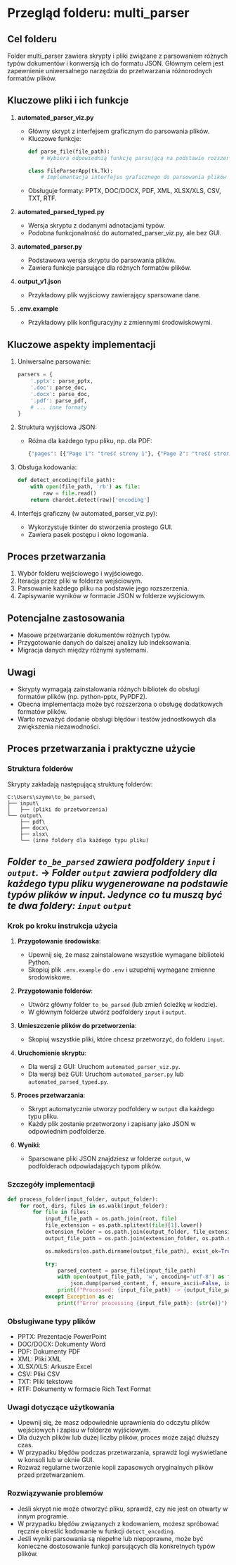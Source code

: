 # Przegląd folderu: multi_parser

## Cel folderu
Folder multi_parser zawiera skrypty i pliki związane z parsowaniem różnych typów dokumentów i konwersją ich do formatu JSON. Głównym celem jest zapewnienie uniwersalnego narzędzia do przetwarzania różnorodnych formatów plików.

## Kluczowe pliki i ich funkcje

1. **automated_parser_viz.py**
   - Główny skrypt z interfejsem graficznym do parsowania plików.
   - Kluczowe funkcje:
     ```python
     def parse_file(file_path):
         # Wybiera odpowiednią funkcję parsującą na podstawie rozszerzenia pliku
     
     class FileParserApp(tk.Tk):
         # Implementacja interfejsu graficznego do parsowania plików
     ```
   - Obsługuje formaty: PPTX, DOC/DOCX, PDF, XML, XLSX/XLS, CSV, TXT, RTF.

2. **automated_parsed_typed.py**
   - Wersja skryptu z dodanymi adnotacjami typów.
   - Podobna funkcjonalność do automated_parser_viz.py, ale bez GUI.

3. **automated_parser.py**
   - Podstawowa wersja skryptu do parsowania plików.
   - Zawiera funkcje parsujące dla różnych formatów plików.

4. **output_v1.json**
   - Przykładowy plik wyjściowy zawierający sparsowane dane.

5. **.env.example**
   - Przykładowy plik konfiguracyjny z zmiennymi środowiskowymi.

## Kluczowe aspekty implementacji

1. Uniwersalne parsowanie:
   ```python
   parsers = {
       '.pptx': parse_pptx,
       '.doc': parse_doc,
       '.docx': parse_doc,
       '.pdf': parse_pdf,
       # ... inne formaty
   }
   ```

2. Struktura wyjściowa JSON:
   - Różna dla każdego typu pliku, np. dla PDF:
     ```python
     {"pages": [{"Page 1": "treść strony 1"}, {"Page 2": "treść strony 2"}]}
     ```

3. Obsługa kodowania:
   ```python
   def detect_encoding(file_path):
       with open(file_path, 'rb') as file:
           raw = file.read()
       return chardet.detect(raw)['encoding']
   ```

4. Interfejs graficzny (w automated_parser_viz.py):
   - Wykorzystuje tkinter do stworzenia prostego GUI.
   - Zawiera pasek postępu i okno logowania.

## Proces przetwarzania
1. Wybór folderu wejściowego i wyjściowego.
2. Iteracja przez pliki w folderze wejściowym.
3. Parsowanie każdego pliku na podstawie jego rozszerzenia.
4. Zapisywanie wyników w formacie JSON w folderze wyjściowym.

## Potencjalne zastosowania
- Masowe przetwarzanie dokumentów różnych typów.
- Przygotowanie danych do dalszej analizy lub indeksowania.
- Migracja danych między różnymi systemami.

## Uwagi
- Skrypty wymagają zainstalowania różnych bibliotek do obsługi formatów plików (np. python-pptx, PyPDF2).
- Obecna implementacja może być rozszerzona o obsługę dodatkowych formatów plików.
- Warto rozważyć dodanie obsługi błędów i testów jednostkowych dla zwiększenia niezawodności.


## Proces przetwarzania i praktyczne użycie

### Struktura folderów
Skrypty zakładają następującą strukturę folderów:

```
C:\Users\szyme\to_be_parsed\
├── input\
│   ├── (pliki do przetworzenia)
└── output\
    ├── pdf\
    ├── docx\
    ├── xlsx\
    └── (inne foldery dla każdego typu pliku)
```
## *Folder `to_be_parsed` zawiera podfoldery `input` i `output`.* -> *Folder `output` zawiera podfoldery dla każdego typu pliku wygenerowane na podstawie typów plików w input. Jedynce co tu muszą być te dwa foldery: `input` `output`*
### Krok po kroku instrukcja użycia

1. **Przygotowanie środowiska**:
   - Upewnij się, że masz zainstalowane wszystkie wymagane biblioteki Python.
   - Skopiuj plik `.env.example` do `.env` i uzupełnij wymagane zmienne środowiskowe.

2. **Przygotowanie folderów**:
   - Utwórz główny folder `to_be_parsed` (lub zmień ścieżkę w kodzie).
   - W głównym folderze utwórz podfoldery `input` i `output`.

3. **Umieszczenie plików do przetworzenia**:
   - Skopiuj wszystkie pliki, które chcesz przetworzyć, do folderu `input`.

4. **Uruchomienie skryptu**:
   - Dla wersji z GUI: Uruchom `automated_parser_viz.py`.
   - Dla wersji bez GUI: Uruchom `automated_parser.py` lub `automated_parsed_typed.py`.

5. **Proces przetwarzania**:
   - Skrypt automatycznie utworzy podfoldery w `output` dla każdego typu pliku.
   - Każdy plik zostanie przetworzony i zapisany jako JSON w odpowiednim podfolderze.

6. **Wyniki**:
   - Sparsowane pliki JSON znajdziesz w folderze `output`, w podfolderach odpowiadających typom plików.

### Szczegóły implementacji

```python
def process_folder(input_folder, output_folder):
    for root, dirs, files in os.walk(input_folder):
        for file in files:
            input_file_path = os.path.join(root, file)
            file_extension = os.path.splitext(file)[1].lower()
            extension_folder = os.path.join(output_folder, file_extension.lstrip('.'))
            output_file_path = os.path.join(extension_folder, os.path.splitext(file)[0] + '.json')

            os.makedirs(os.path.dirname(output_file_path), exist_ok=True)

            try:
                parsed_content = parse_file(input_file_path)
                with open(output_file_path, 'w', encoding='utf-8') as f:
                    json.dump(parsed_content, f, ensure_ascii=False, indent=2)
                print(f"Processed: {input_file_path} -> {output_file_path}")
            except Exception as e:
                print(f"Error processing {input_file_path}: {str(e)}")
```

### Obsługiwane typy plików
- PPTX: Prezentacje PowerPoint
- DOC/DOCX: Dokumenty Word
- PDF: Dokumenty PDF
- XML: Pliki XML
- XLSX/XLS: Arkusze Excel
- CSV: Pliki CSV
- TXT: Pliki tekstowe
- RTF: Dokumenty w formacie Rich Text Format

### Uwagi dotyczące użytkowania
- Upewnij się, że masz odpowiednie uprawnienia do odczytu plików wejściowych i zapisu w folderze wyjściowym.
- Dla dużych plików lub dużej liczby plików, proces może zająć dłuższy czas.
- W przypadku błędów podczas przetwarzania, sprawdź logi wyświetlane w konsoli lub w oknie GUI.
- Rozważ regularne tworzenie kopii zapasowych oryginalnych plików przed przetwarzaniem.

### Rozwiązywanie problemów
- Jeśli skrypt nie może otworzyć pliku, sprawdź, czy nie jest on otwarty w innym programie.
- W przypadku błędów związanych z kodowaniem, możesz spróbować ręcznie określić kodowanie w funkcji `detect_encoding`.
- Jeśli wyniki parsowania są niepełne lub niepoprawne, może być konieczne dostosowanie funkcji parsujących dla konkretnych typów plików.